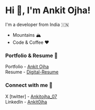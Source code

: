 # Hi 👋, I'm Ankit Ojha! 
I'm a developer from India 🇮🇳
- Mountains 🏔️
- Code & Coffee ❤️

### Portfolio & Resume 🐼
Portfolio - [Ankit Ojha](https://ankitojha.vercel.app)<br>
Resume - [Digital-Resume](https://ankitojha07.github.io/ankit-ojha-digital-resume)

### Connect with me 💭
X [twitter] - [Ankitojha_07](https://x.com/guylovescoding) </br>
LinkedIn    - [Ankit0jha](https://www.linkedin.com/in/ankit0jha/)
